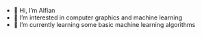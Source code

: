 - 👋 Hi, I’m Alfian
- 👀 I’m interested in computer graphics and machine learning
- 🌱 I’m currently learning some basic machine learning algorithms

<!---
alfiannajih/alfiannajih is a ✨ special ✨ repository because its `README.md` (this file) appears on your GitHub profile.
You can click the Preview link to take a look at your changes.
--->
